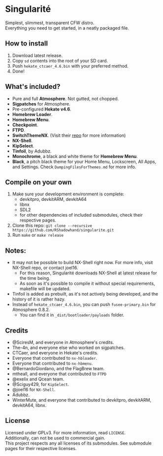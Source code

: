 # Singularité
Simplest, slimmest, transparent CFW distro.  
Everything you need to get started, in a neatly packaged file.

## How to install
1) Download latest release.
2) Copy `sd` contents into the root of your SD card.
3) Push `hekate_ctcaer_4.6.bin` with your preferred method.
4) Done!

## What's included?
- Pure and full **Atmosphere**. Not gutted, not chopped.
- **Sigpatches** for Atmosphere.
- Pre-configured **Hekate v4.6**.
- **Homebrew Loader**.
- **Homebrew Menu**.
- **Checkpoint**.
- **FTPD**.
- **SwitchThemeNX**. (Visit their [repo](https://github.com/exelix11/SwitchThemeInjector) for more information)
- **NX-Shell**.
- **KipSelect**.
- **Tinfoil**, by Adubbz.
- **Monochrome**, a black and white theme for **Homebrew Menu**.
- **Black**, a pitch black theme for your Home Menu, Lockscreen, All Apps, and Settings. Check `DumpingFilesForThemes.md` for more info.

## Compile on your own
1) Make sure your development environment is complete:
   - devkitpro, devkitARM, devkitA64
   - libnx
   - SDL2
   - for other dependencies of included submodules, check their respective pages.
2) Clone this repo: `git clone --recursive https://github.com/RShadowhand/singularite.git`
3) Run `make` or `make release`

## Notes:
- It may not be possible to build NX-Shell right now. For more info, visit NX-Shell repo, or contact joel16.
  - For this reason, Singularité downloads NX-Shell at latest release for the time being.
  - As soon as it's possible to compile it without special requirements, makefile will be updated.
- Tinfoil is added as prebuilt, as it's not actively being developed, and the history of it is rather hazy.
- Instead of `hekate_ctcaer_4.6.bin`, you can push `fusee-primary.bin` for Atmosphere 0.8.2.
  - You can find it in `_dist/bootloader/payloads` folder.

## Credits
- @SciresM, and everyone in Atmosphere's credits.
- The-4n, and everyone else who worked on sigpatches.
- CTCaer, and everyone in Hekate's credits.
- Everyone that contributed to `nx-hbloader`.
- Everyone that contributed to `nx-hbmenu`.
- @BernardoGiordano, and the FlagBrew team.
- mtheall, and everyone that contributed to `FTPD`
- @exelix and Qcean team.
- @Sciguy429, for `KipSelect`.
- @joel16 for `NX-Shell`.
- Adubbz.
- WinterMute, and everyone that contributed to devkitpro, devkitARM, devkitA64, libnx.

## License
Licensed under GPLv3. For more information, read `LICENSE`.  
Additionally, can not be used to commercial gain.  
This project respects any all licenses of its submodules. See submodule pages for their respective licenses.
